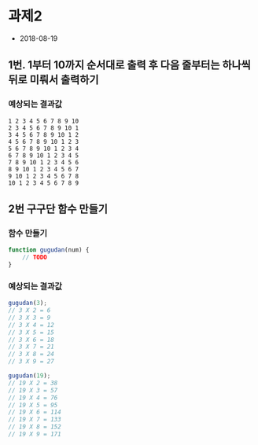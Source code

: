 # 과제2

* 2018-08-19

## 1번. 1부터 10까지 순서대로 출력 후 다음 줄부터는 하나씩 뒤로 미뤄서 출력하기

### 예상되는 결과값
```
1 2 3 4 5 6 7 8 9 10
2 3 4 5 6 7 8 9 10 1
3 4 5 6 7 8 9 10 1 2
4 5 6 7 8 9 10 1 2 3
5 6 7 8 9 10 1 2 3 4
6 7 8 9 10 1 2 3 4 5
7 8 9 10 1 2 3 4 5 6
8 9 10 1 2 3 4 5 6 7
9 10 1 2 3 4 5 6 7 8
10 1 2 3 4 5 6 7 8 9
```

## 2번 구구단 함수 만들기

### 함수 만들기
```js
function gugudan(num) {
    // TODO
}
```

### 예상되는 결과값
```js
gugudan(3);
// 3 X 2 = 6
// 3 X 3 = 9
// 3 X 4 = 12
// 3 X 5 = 15
// 3 X 6 = 18
// 3 X 7 = 21
// 3 X 8 = 24
// 3 X 9 = 27

gugudan(19);
// 19 X 2 = 38
// 19 X 3 = 57
// 19 X 4 = 76
// 19 X 5 = 95
// 19 X 6 = 114
// 19 X 7 = 133
// 19 X 8 = 152
// 19 X 9 = 171
```
